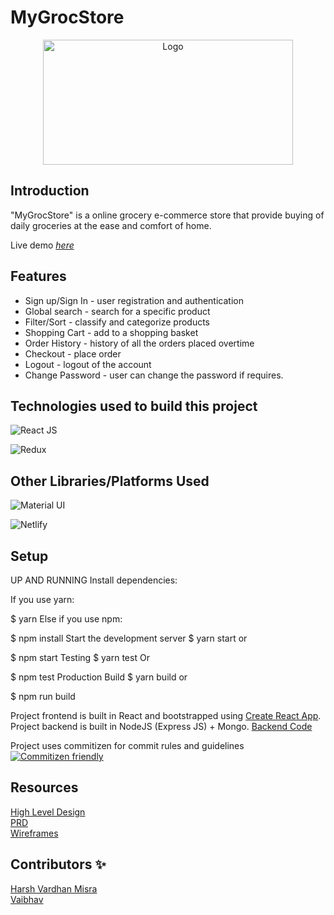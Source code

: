 # MyGrocStore

<p align="center">
    <img src="https://i.ibb.co/mSr52xg/Screenshot-2022-03-05-at-5-58-36-PM.png" border="0" alt="Logo" width="400" height="200" >
</p>

## Introduction

"MyGrocStore" is a online grocery e-commerce store that provide buying of daily groceries at the ease and comfort of home. 

Live demo [_here_](https://goofy-swartz-a9d77f.netlify.app/)

## Features

- Sign up/Sign In - user registration and authentication
- Global search - search for a specific product
- Filter/Sort - classify and categorize products
- Shopping Cart - add to a shopping basket
- Order History - history of all the orders placed overtime
- Checkout - place order
- Logout - logout of the account
- Change Password - user can change the password if requires.


## Technologies used to build this project

![React JS](https://img.shields.io/badge/React-20232A?style=for-the-badge&logo=react&logoColor=61DAFB)

![Redux](https://img.shields.io/badge/-Redux-red?style=for-the-badge&logo=appveyor)

## Other Libraries/Platforms Used

![Material UI](https://img.shields.io/badge/Material--UI-0081CB?style=for-the-badge&logo=material-ui&logoColor=white)

![Netlify](https://img.shields.io/badge/-Netlify%20-blue?style=for-the-badge&logo=appveyor)


## Setup

UP AND RUNNING
Install dependencies:

If you use yarn:

$ yarn
Else if you use npm:

$ npm install
Start the development server
$ yarn start
or

$ npm start
Testing
$ yarn test
Or

$ npm test
Production Build
$ yarn build
or

$ npm run build

Project frontend is built in React and bootstrapped using [Create React App](https://github.com/facebook/create-react-app).\
Project backend is built in NodeJS (Express JS) + Mongo. [Backend Code](https://github.com/Harshroc/adminmygrocstore/)

Project uses commitizen for commit rules and guidelines
[![Commitizen friendly](https://img.shields.io/badge/commitizen-friendly-brightgreen.svg)](http://commitizen.github.io/cz-cli/)

## Resources

<a href="https://drive.google.com/file/d/1ranKDczQlWivSNTg_-0jqsi5hmfkGV5B/view">High Level Design</a>\
<a href="https://drive.google.com/file/d/1hpT4fbuox_j5TJ7semEC0theZdhtUBfE/view"> PRD </a>\
<a href="https://drive.google.com/file/d/1JBR1N4RYbsYbubhFVhtANwHCABFDiMa-/view"> Wireframes</a>

## Contributors ✨

<a href="https://github.com/Harshroc">Harsh Vardhan Misra</a>\
<a href="https://github.com/vaibhavshettar5">Vaibhav</a>
